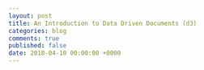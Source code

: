 ```yaml
---
layout: post
title: An Introduction to Data Driven Documents (d3)
categories: blog
comments: true
published: false
date: 2018-04-10 00:00:00 +0000
---
```

